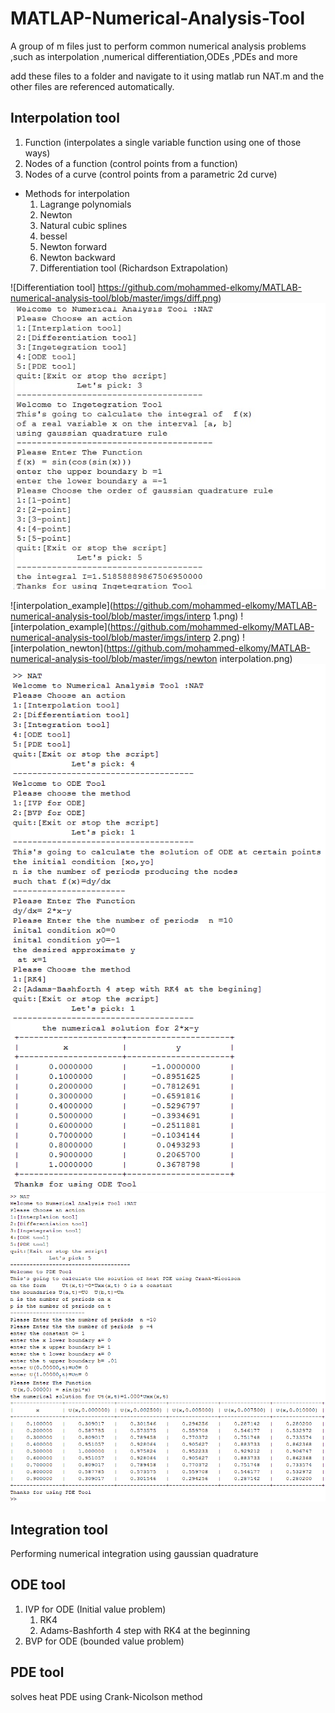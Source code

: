 # MATLAP-Numerical-Analysis-Tool
A group of m files just to perform common numerical analysis problems ,such as interpolation ,numerical differentiation,ODEs ,PDEs and more

add these files to a folder and navigate to it using matlab 
run NAT.m and the other files are referenced automatically.


## Interpolation tool
1. Function (interpolates a single variable function using one of those ways)
2. Nodes of a function (control points from a function)
3. Nodes of a curve (control points from a parametric 2d curve)

- Methods for interpolation
  1. Lagrange polynomials
  2. Newton
  3. Natural cubic splines
  4. bessel
  5. Newton forward
  6. Newton backward
  7. Differentiation tool (Richardson Extrapolation)
  
![Differentiation tool] https://github.com/mohammed-elkomy/MATLAB-numerical-analysis-tool/blob/master/imgs/diff.png) 
![alIntegration_tool](https://github.com/mohammed-elkomy/MATLAB-numerical-analysis-tool/blob/master/imgs/integ.png) 

![interpolation_example](https://github.com/mohammed-elkomy/MATLAB-numerical-analysis-tool/blob/master/imgs/interp 1.png) 
![interpolation_example](https://github.com/mohammed-elkomy/MATLAB-numerical-analysis-tool/blob/master/imgs/interp 2.png) 
![interpolation_newton](https://github.com/mohammed-elkomy/MATLAB-numerical-analysis-tool/blob/master/imgs/newton interpolation.png) 
![ode](https://github.com/mohammed-elkomy/MATLAB-numerical-analysis-tool/blob/master/imgs/ode.png) 
![pde](https://github.com/mohammed-elkomy/MATLAB-numerical-analysis-tool/blob/master/imgs/pde.png) 
 
## Integration tool 
Performing numerical integration using gaussian quadrature

## ODE tool
1. IVP for ODE (Initial value problem)
   1. RK4
   2. Adams-Bashforth 4 step with RK4 at the beginning
2. BVP for ODE (bounded value problem)

## PDE tool
solves heat PDE using Crank-Nicolson method
